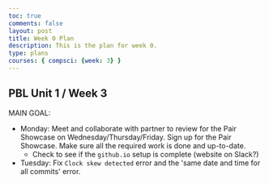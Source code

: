 ```yaml
---
toc: true
comments: false
layout: post
title: Week 0 Plan
description: This is the plan for week 0.
type: plans
courses: { compsci: {week: 3} }
---
```


## PBL Unit 1 / Week 3
MAIN GOAL:
- Monday: Meet and collaborate with partner to review for the Pair Showcase on Wednesday/Thursday/Friday. Sign up for the Pair Showcase. Make sure all the required work is done and up-to-date.
    - Check to see if the `github.io` setup is complete (website on Slack?)
- Tuesday: Fix `Clock skew detected` error and the 'same date and time for all commits' error.